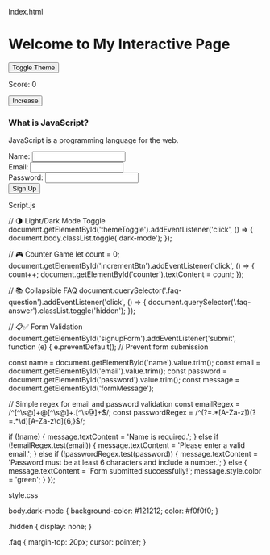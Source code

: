 Index.html

<!DOCTYPE html>
<html lang="en">
<head>
  <meta charset="UTF-8" />
  <meta name="viewport" content="width=device-width, initial-scale=1.0" />
  <title>Interactive JavaScript Project</title>
  <link rel="stylesheet" href="style.css" />
</head>
<body>
  <h1>Welcome to My Interactive Page</h1>

  <!-- Light/Dark Mode Toggle -->
  <button id="themeToggle">Toggle Theme</button>

  <!-- Counter Game -->
  <div>
    <p>Score: <span id="counter">0</span></p>
    <button id="incrementBtn">Increase</button>
  </div>

  <!-- Collapsible FAQ -->
  <div class="faq">
    <h3 class="faq-question">What is JavaScript?</h3>
    <p class="faq-answer hidden">JavaScript is a programming language for the web.</p>
  </div>

  <!-- Form Section -->
  <form id="signupForm">
    <label>Name: <input type="text" id="name" /></label><br />
    <label>Email: <input type="email" id="email" /></label><br />
    <label>Password: <input type="password" id="password" /></label><br />
    <button type="submit">Sign Up</button>
    <p id="formMessage"></p>
  </form>

  <script src="script.js"></script>
</body>
</html>

Script.js

// 🌗 Light/Dark Mode Toggle
document.getElementById('themeToggle').addEventListener('click', () => {
  document.body.classList.toggle('dark-mode');
});

// 🎮 Counter Game
let count = 0;
document.getElementById('incrementBtn').addEventListener('click', () => {
  count++;
  document.getElementById('counter').textContent = count;
});

// 📚 Collapsible FAQ
document.querySelector('.faq-question').addEventListener('click', () => {
  document.querySelector('.faq-answer').classList.toggle('hidden');
});

// 📋✅ Form Validation
document.getElementById('signupForm').addEventListener('submit', function (e) {
  e.preventDefault(); // Prevent form submission

  const name = document.getElementById('name').value.trim();
  const email = document.getElementById('email').value.trim();
  const password = document.getElementById('password').value.trim();
  const message = document.getElementById('formMessage');

  // Simple regex for email and password validation
  const emailRegex = /^[^\s@]+@[^\s@]+\.[^\s@]+$/;
  const passwordRegex = /^(?=.*[A-Za-z])(?=.*\d)[A-Za-z\d]{6,}$/;

  if (!name) {
    message.textContent = 'Name is required.';
  } else if (!emailRegex.test(email)) {
    message.textContent = 'Please enter a valid email.';
  } else if (!passwordRegex.test(password)) {
    message.textContent = 'Password must be at least 6 characters and include a number.';
  } else {
    message.textContent = 'Form submitted successfully!';
    message.style.color = 'green';
  }
});

style.css

body.dark-mode {
  background-color: #121212;
  color: #f0f0f0;
}

.hidden {
  display: none;
}

.faq {
  margin-top: 20px;
  cursor: pointer;
}
